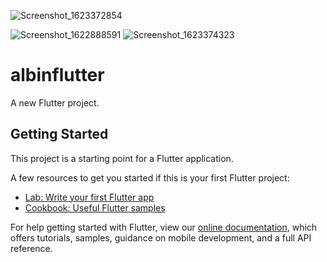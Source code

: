 ![Screenshot_1623372854](https://user-images.githubusercontent.com/83889589/121615739-dccd1b80-ca61-11eb-8b62-040516782937.png)

![Screenshot_1622888591](https://user-images.githubusercontent.com/83889589/120888566-32846c80-c5f9-11eb-94d3-7c126532551e.png)
![Screenshot_1623374323](https://user-images.githubusercontent.com/83889589/121616910-1e5ec600-ca64-11eb-96e3-820ba7dadef3.png)



# albinflutter

A new Flutter project.

## Getting Started

This project is a starting point for a Flutter application.

A few resources to get you started if this is your first Flutter project:

- [Lab: Write your first Flutter app](https://flutter.dev/docs/get-started/codelab)
- [Cookbook: Useful Flutter samples](https://flutter.dev/docs/cookbook)

For help getting started with Flutter, view our
[online documentation](https://flutter.dev/docs), which offers tutorials,
samples, guidance on mobile development, and a full API reference.
